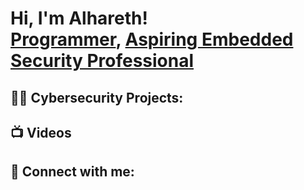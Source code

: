 <h1>Hi, I'm Alhareth! <br/><a href="https://github.com/harethbyr">Programmer</a>, <a href="https://www.linkedin.com/in/alhareth-al-byrooty-430716372/">Aspiring Embedded Security Professional</a>

<h2>👨‍💻 Cybersecurity Projects:</h2>


<h2>📺 Videos</h2>



<h2> 🤳 Connect with me:</h2>



<!--
**joshmadakor1/joshmadakor1** is a ✨ _special_ ✨ repository because its `README.md` (this file) appears on your GitHub profile.

Here are some ideas to get you started:

- 🔭 I’m currently working on ...
- 🌱 I’m currently learning ...
- 👯 I’m looking to collaborate on ...
- 🤔 I’m looking for help with ...
- 💬 Ask me about ...
- 📫 How to reach me: ...
- 😄 Pronouns: ...
- ⚡ Fun fact: ...
-->
